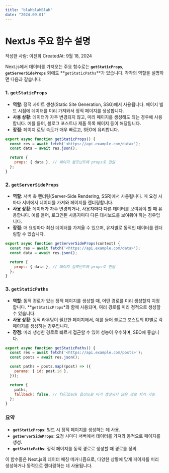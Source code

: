 ```yaml
---
title: "blahblahBlah"
date: "2024.09.01"
---
```


# NextJs 주요 함수 설명

작성한 사람: 이진희
CreatedAt: 9월 18, 2024

Next.js에서 데이터를 가져오는 주요 함수로는 **`getStaticProps`**, **`getServerSideProps`** 외에도 **`getStaticPaths`**가 있습니다. 각각의 역할을 설명하면 다음과 같습니다:

### 1. **`getStaticProps`**

- **역할**: 정적 사이트 생성(Static Site Generation, SSG)에서 사용됩니다. 페이지 빌드 시점에 데이터를 미리 가져와서 정적 페이지를 생성합니다.
- **사용 상황**: 데이터가 자주 변경되지 않고, 미리 페이지를 생성해도 되는 경우에 사용합니다. 예를 들어, 블로그 포스트나 제품 목록 페이지 등이 해당됩니다.
- **장점**: 페이지 로딩 속도가 매우 빠르고, SEO에 유리합니다.

```jsx
export async function getStaticProps() {
  const res = await fetch('<https://api.example.com/data>');
  const data = await res.json();

  return {
    props: { data }, // 페이지 컴포넌트에 props로 전달
  };
}

```

### 2. **`getServerSideProps`**

- **역할**: 서버 측 렌더링(Server-Side Rendering, SSR)에서 사용됩니다. 매 요청 시마다 서버에서 데이터를 가져와 페이지를 렌더링합니다.
- **사용 상황**: 데이터가 자주 변경되거나, 사용자마다 다른 데이터를 보여줘야 할 때 유용합니다. 예를 들어, 로그인된 사용자마다 다른 대시보드를 보여줘야 하는 경우입니다.
- **장점**: 매 요청마다 최신 데이터를 가져올 수 있으며, 유저별로 동적인 데이터를 렌더링할 수 있습니다.

```jsx
export async function getServerSideProps(context) {
  const res = await fetch('<https://api.example.com/data>');
  const data = await res.json();

  return {
    props: { data }, // 페이지 컴포넌트에 props로 전달
  };
}

```

### 3. **`getStaticPaths`**

- **역할**: 동적 경로가 있는 정적 페이지를 생성할 때, 어떤 경로를 미리 생성할지 지정합니다. **`getStaticProps`*와 함께 사용되며, 여러 경로를 미리 정적으로 생성할 수 있습니다.
- **사용 상황**: 동적 라우팅이 필요한 페이지에서, 예를 들어 블로그 포스트의 ID별로 각 페이지를 생성하는 경우입니다.
- **장점**: 미리 생성한 경로로 빠르게 접근할 수 있어 성능이 우수하며, SEO에 좋습니다.

```jsx
export async function getStaticPaths() {
  const res = await fetch('<https://api.example.com/posts>');
  const posts = await res.json();

  const paths = posts.map((post) => ({
    params: { id: post.id },
  }));

  return {
    paths,
    fallback: false, // fallback 옵션으로 미리 생성되지 않은 경로 처리 가능
  };
}

```

### 요약

- **`getStaticProps`**: 빌드 시 정적 페이지를 생성하는 데 사용.
- **`getServerSideProps`**: 요청 시마다 서버에서 데이터를 가져와 동적으로 페이지를 생성.
- **`getStaticPaths`**: 정적 페이지를 동적 경로로 생성할 때 경로를 정의.

이 함수들은 Next.js의 데이터 페칭 메커니즘으로, 다양한 상황에 맞게 페이지를 미리 생성하거나 동적으로 렌더링하는 데 사용됩니다.